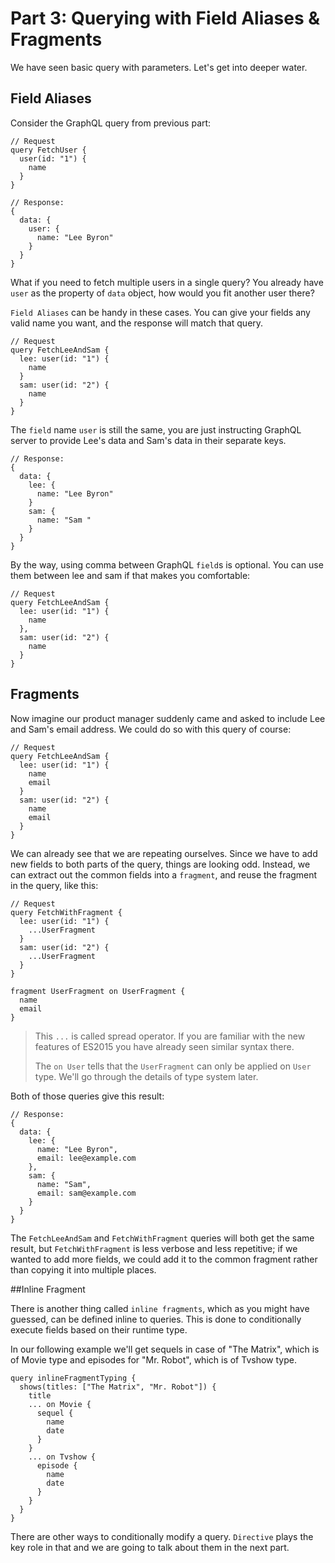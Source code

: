 # Part 3: Querying with Field Aliases & Fragments

We have seen basic query with parameters. Let's get into deeper water.

## Field Aliases

Consider the GraphQL query from previous part:

```
// Request
query FetchUser {
  user(id: "1") {
    name
  }
}

// Response:
{
  data: {
    user: {
      name: "Lee Byron"
    }
  }
}
```

What if you need to fetch multiple users in a single query? You already have `user` as the property of `data` object, how would you fit another user there?

`Field Aliases` can be handy in these cases. You can give your fields any valid name you want, and the response will match that query.

```
// Request
query FetchLeeAndSam {
  lee: user(id: "1") {
    name
  }
  sam: user(id: "2") {
    name
  }
}
```

The `field` name `user` is still the same, you are just instructing GraphQL server to provide Lee's data and Sam's data in their separate keys.

```
// Response:
{
  data: {
    lee: {
      name: "Lee Byron"
    }
    sam: {
      name: "Sam "
    }
  }
}
```

By the way, using comma between GraphQL `field`s is optional. You can use them between lee and sam if that makes you comfortable:

```
// Request
query FetchLeeAndSam {
  lee: user(id: "1") {
    name
  },
  sam: user(id: "2") {
    name
  }
}
```

## Fragments

Now imagine our product manager suddenly came and asked to include Lee and Sam's email address. We could do so with this query of course:

```
// Request
query FetchLeeAndSam {
  lee: user(id: "1") {
    name
    email
  }
  sam: user(id: "2") {
    name
    email
  }
}
```

We can already see that we are repeating ourselves. Since we have to add new fields to both parts of the query, things are looking odd. Instead, we can extract out the common fields into a `fragment`, and reuse the fragment in the query, like this:

```
// Request
query FetchWithFragment {
  lee: user(id: "1") {
    ...UserFragment
  }
  sam: user(id: "2") {
    ...UserFragment
  }
}

fragment UserFragment on UserFragment {
  name
  email
}
```

> This `...` is called spread operator. If you are familiar with the new features of ES2015 you have already seen similar syntax there.
>
> The `on User` tells that the `UserFragment` can only be applied on `User` type. We'll go through the details of type system later.

Both of those queries give this result:

```
// Response:
{
  data: {
    lee: {
      name: "Lee Byron",
      email: lee@example.com
    },
    sam: {
      name: "Sam",
      email: sam@example.com
    }
  }
}
```

The `FetchLeeAndSam` and `FetchWithFragment` queries will both get the same result, but `FetchWithFragment` is less verbose and less repetitive; if we wanted to add more fields, we could add it to the common fragment rather than copying it into multiple places.

##Inline Fragment

There is another thing called `inline fragments`, which as you might have guessed, can be defined inline to queries. This is done to conditionally execute fields based on their runtime type.

In our following example we'll get sequels in case of "The Matrix", which is of Movie type and episodes for "Mr. Robot", which is of Tvshow type.

```
query inlineFragmentTyping {
  shows(titles: ["The Matrix", "Mr. Robot"]) {
    title
    ... on Movie {
      sequel {
        name
        date
      }
    }
    ... on Tvshow {
      episode {
        name
        date
      }
    }
  }
}
```

There are other ways to conditionally modify a query. `Directive` plays the key role in that and we are going to talk about them in the next part.
